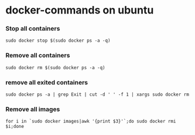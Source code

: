 docker-commands on ubuntu
===============

### Stop all containers

    sudo docker stop $(sudo docker ps -a -q)

### Remove all containers

    sudo docker rm $(sudo docker ps -a -q)

### remove all exited containers

    sudo docker ps -a | grep Exit | cut -d ' ' -f 1 | xargs sudo docker rm

### Remove all images

    for i in `sudo docker images|awk '{print $3}'`;do sudo docker rmi $i;done


